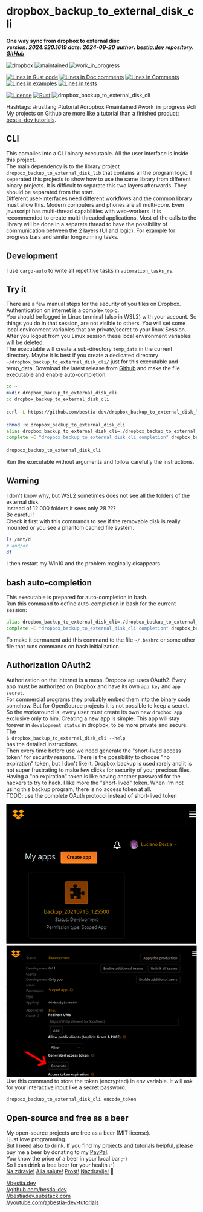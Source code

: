 [//]: # (auto_md_to_doc_comments segment start A)

# dropbox_backup_to_external_disk_cli

[//]: # (auto_cargo_toml_to_md start)

**One way sync from dropbox to external disc**  
***version: 2024.920.1619 date: 2024-09-20 author: [bestia.dev](https://bestia.dev) repository: [GitHub](https://github.com/bestia-dev/dropbox_backup_to_external_disk_cli/)***

 ![dropbox](https://img.shields.io/badge/dropbox-orange)
 ![maintained](https://img.shields.io/badge/maintained-green)
 ![work_in_progress](https://img.shields.io/badge/work_in_progress-orange)

[//]: # (auto_cargo_toml_to_md end)

[//]: # (auto_lines_of_code start)
[![Lines in Rust code](https://img.shields.io/badge/Lines_in_Rust-670-green.svg)](https://github.com/bestia-dev/dropbox_backup_to_external_disk_cli/)
[![Lines in Doc comments](https://img.shields.io/badge/Lines_in_Doc_comments-35-blue.svg)](https://github.com/bestia-dev/dropbox_backup_to_external_disk_cli/)
[![Lines in Comments](https://img.shields.io/badge/Lines_in_comments-116-purple.svg)](https://github.com/bestia-dev/dropbox_backup_to_external_disk_cli/)
[![Lines in examples](https://img.shields.io/badge/Lines_in_examples-0-yellow.svg)](https://github.com/bestia-dev/dropbox_backup_to_external_disk_cli/)
[![Lines in tests](https://img.shields.io/badge/Lines_in_tests-0-orange.svg)](https://github.com/bestia-dev/dropbox_backup_to_external_disk_cli/)

[//]: # (auto_lines_of_code end)

 [![License](https://img.shields.io/badge/license-MIT-blue.svg)](https://github.com/bestia-dev/dropbox_backup_to_external_disk_2/blob/main/LICENSE)
 [![Rust](https://github.com/bestia-dev/dropbox_backup_to_external_disk_2/workflows/rust_fmt_auto_build_test/badge.svg)](https://github.com/bestia-dev/dropbox_backup_to_external_disk_2/)
 ![dropbox_backup_to_external_disk_cli](https://bestia.dev/webpage_hit_counter/get_svg_image/772745756.svg)

Hashtags: #rustlang #tutorial #dropbox #maintained #work_in_progress #cli
My projects on Github are more like a tutorial than a finished product: [bestia-dev tutorials](https://github.com/bestia-dev/tutorials_rust_wasm).

## CLI

This compiles into a CLI binary executable. All the user interface is inside this project.  
The main dependency is to the library project `dropbox_backup_to_external_disk_lib` that contains all the program logic.  I separated this projects to show how to use the same library from different binary projects. It is difficult to separate this two layers afterwards. They should be separated from the start.  
Different user-interfaces need different workflows and the common library must allow this. Modern computers and phones are all multi-core. Even javascript has multi-thread capabilities with web-workers. It is recommended to create multi-threaded applications. Most of the calls to the library will be done in a separate thread to have the possibility of communication between the 2 layers (UI and logic). For example for progress bars and similar long running tasks.  

## Development

I use `cargo-auto` to write all repetitive tasks in `automation_tasks_rs`.  

## Try it

There are a few manual steps for the security of you files on Dropbox. Authentication on internet is a complex topic.  
You should be logged in Linux terminal (also in WSL2) with your account. So things you do in that session, are not visible to others. You will set some local environment variables that are private/secret to your linux Session.  After you logout from you Linux session these local environment variables will be deleted.  
The executable will create a sub-directory `temp_data` in the current directory. Maybe it is best if you create a dedicated directory `~/dropbox_backup_to_external_disk_cli/` just for this executable and temp_data.
Download the latest release from [Github](https://github.com/bestia-dev/dropbox_backup_to_external_disk_lib/releases) and make the file executable and enable auto-completion:

```bash
cd ~
mkdir dropbox_backup_to_external_disk_cli
cd dropbox_backup_to_external_disk_cli

curl -L https://github.com/bestia-dev/dropbox_backup_to_external_disk_lib/releases/latest/download/dropbox_backup_to_external_disk_cli --output dropbox_backup_to_external_disk_cli

chmod +x dropbox_backup_to_external_disk_cli
alias dropbox_backup_to_external_disk_cli=./dropbox_backup_to_external_disk_cli
complete -C "dropbox_backup_to_external_disk_cli completion" dropbox_backup_to_external_disk_cli

dropbox_backup_to_external_disk_cli
```

Run the executable without arguments and follow carefully the instructions.  

## Warning

I don't know why, but WSL2 sometimes does not see all the folders of the external disk.  
Instead of 12.000 folders it sees only 28 ???  
Be careful !  
Check it first with this commands to see if the removable disk is really mounted or you see a phantom cached file system.  

```bash
ls /mnt/d
# and/or
df
```

I then restart my Win10 and the problem magically disappears.

## bash auto-completion

This executable is prepared for auto-completion in bash.  
Run this command to define auto-completion in bash for the current session:  

```bash
alias dropbox_backup_to_external_disk_cli=./dropbox_backup_to_external_disk_cli
complete -C "dropbox_backup_to_external_disk_cli completion" dropbox_backup_to_external_disk_cli
```

To make it permanent add this command to the file `~/.bashrc` or some other file that runs commands on bash initialization.  

## Authorization OAuth2

Authorization on the internet is a mess. Dropbox api uses OAuth2.
Every app must be authorized on Dropbox and have its own `app key` and `app secret`.  
For commercial programs they probably embed them into the binary code somehow. But for OpenSource projects it is not possible to keep a secret. So the workaround is: every user must create its own new `dropbox app` exclusive only to him. Creating a new app is simple. This app will stay forever in `development status` in dropbox, to be more private and secure. The  
`$ dropbox_backup_to_external_disk_cli --help`  
has the detailed instructions.  
Then every time before use we need generate the "short-lived access token" for security reasons. There is the possibility to choose "no expiration" token, but I don't like it. Dropbox backup is used rarely and it is not super frustrating to make few clicks for security of your precious files. Having a "no expiration" token is like having another password for the hackers to try to hack. I like more the "short-lived" token. When I'm not using this backup program, there is no access token at all.  
TODO: use the complete OAuth protocol instead of short-lived token

![dropbox_2](https://github.com/bestia-dev/dropbox_backup_to_external_disk_lib/raw/main/images/dropbox_2.png "dropbox_2") ![dropbox_1](https://github.com/bestia-dev/dropbox_backup_to_external_disk_lib/raw/main/images/dropbox_1.png "dropbox_1")
Use this command to store the token (encrypted) in env variable. It will ask for your interactive input like a secret password.

```bash
dropbox_backup_to_external_disk_cli encode_token
```

## Open-source and free as a beer

My open-source projects are free as a beer (MIT license).  
I just love programming.  
But I need also to drink. If you find my projects and tutorials helpful, please buy me a beer by donating to my [PayPal](https://paypal.me/LucianoBestia).  
You know the price of a beer in your local bar ;-)  
So I can drink a free beer for your health :-)  
[Na zdravje!](https://translate.google.com/?hl=en&sl=sl&tl=en&text=Na%20zdravje&op=translate) [Alla salute!](https://dictionary.cambridge.org/dictionary/italian-english/alla-salute) [Prost!](https://dictionary.cambridge.org/dictionary/german-english/prost) [Nazdravlje!](https://matadornetwork.com/nights/how-to-say-cheers-in-50-languages/) 🍻

[//bestia.dev](https://bestia.dev)  
[//github.com/bestia-dev](https://github.com/bestia-dev)  
[//bestiadev.substack.com](https://bestiadev.substack.com)  
[//youtube.com/@bestia-dev-tutorials](https://youtube.com/@bestia-dev-tutorials)  

[//]: # (auto_md_to_doc_comments segment end A)
